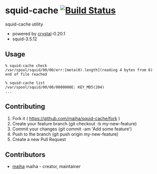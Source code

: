 # squid-cache [![Build Status](https://travis-ci.org/maiha/squid-cache.svg?branch=master)](https://travis-ci.org/maiha/squid-cache)

squid-cache utility

- powered by [crystal](http://crystal-lang.org/)-0.20.1
- squid-3.5.12

## Usage

```shell
% squid-cache check
/var/spool/squid/00/00/err:[meta(0).length](reading 4 bytes from 6) end of file reached

% squid-cache list
/var/spool/squid/00/00/0000000E: KEY_MD5(204)
...
```

## Contributing

1. Fork it ( https://github.com/maiha/squid-cache/fork )
2. Create your feature branch (git checkout -b my-new-feature)
3. Commit your changes (git commit -am 'Add some feature')
4. Push to the branch (git push origin my-new-feature)
5. Create a new Pull Request

## Contributors

- [maiha](https://github.com/maiha) maiha - creator, maintainer
